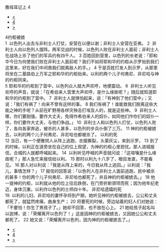 ﻿





 撒母耳记上 4




* [<](bible/1SA03.md)
* [4](bible/1SA.md)
* [>](bible/1SA05.md)



 
4约柜被掳  
1  以色列人出去与非利士人打仗，安营在以便以谢；非利士人安营在亚弗。 
2  非利士人向以色列人摆阵。两军交战的时候，以色列人败在非利士人面前；非利士人在战场上杀了他们的军兵约有四千人。 
3 百姓回到营里，以色列的长老说：「耶和华今日为何使我们败在非利士人面前呢？我们不如将耶和华的约柜从示罗抬到我们这里来，好在我们中间救我们脱离敌人的手。」 
4 于是百姓打发人到示罗，从那里将坐在二基路伯上万军之耶和华的约柜抬来。以利的两个儿子何弗尼、非尼哈与神的约柜同来。  
5 耶和华的约柜到了营中，以色列众人就大声欢呼，地便震动。 
6  非利士人听见欢呼的声音，就说：「在希伯来人营里大声欢呼，是什么缘故呢？」随后就知道耶和华的约柜到了营中。 
7  非利士人就惧怕起来，说：「有神到了他们营中」；又说：「我们有祸了！向来不曾有这样的事。 
8 我们有祸了！谁能救我们脱离这些大能之神的手呢？从前在旷野用各样灾殃击打埃及人的，就是这些神。 
9  非利士人哪，你们要刚强，要作大丈夫，免得作希伯来人的奴仆，如同他们作你们的奴仆一样。你们要作大丈夫，与他们争战。」 
10  非利士人和以色列人打仗，以色列人败了，各向各家奔逃，被杀的人甚多，以色列的步兵仆倒了三万。 
11 神的约柜被掳去，以利的两个儿子何弗尼、非尼哈也都被杀了。 以利的死  
12 当日，有一个便雅悯人从阵上逃跑，衣服撕裂，头蒙灰尘，来到示罗。 
13 到了的时候，以利正在道旁坐在自己的位上观望，为神的约柜心里担忧。那人进城报信，合城的人就都呼喊起来。 
14  以利听见呼喊的声音就问说：「这喧嚷是什么缘故呢？」那人急忙来报信给以利。 
15 那时以利九十八岁了，眼目发直，不能看见。 
16 那人对以利说：「我是从阵上来的，今日我从阵上逃回。」以利说：「我儿，事情怎样？」 
17 报信的回答说：「以色列人在非利士人面前逃跑，民中被杀的甚多！你的两个儿子何弗尼、非尼哈也都死了，并且神的约柜被掳去。」 
18 他一提神的约柜，以利就从他的位上往后跌倒，在门旁折断颈项而死；因为他年纪老迈，身体沉重。以利作以色列的士师四十年。 非尼哈遗孀的死  
19  以利的儿妇、非尼哈的妻怀孕将到产期，她听见神的约柜被掳去，公公和丈夫都死了，就猛然疼痛，曲身生产； 
20 将要死的时候，旁边站着的妇人们对她说：「不要怕！你生了男孩子了。」她却不回答，也不放在心上。 
21 她给孩子起名叫以迦博，说：「荣耀离开以色列了！」这是因神的约柜被掳去，又因她公公和丈夫都死了。 
22 她又说：「荣耀离开以色列，因为神的约柜被掳去了。」 
* [<](bible/1SA03.md)
* [4](bible/1SA.md)
* [>](bible/1SA05.md)





---









